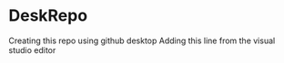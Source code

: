 # DeskRepo
 Creating this repo using github desktop
 Adding this line from the visual studio editor
